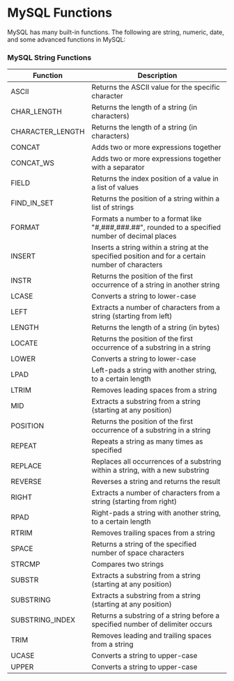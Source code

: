 
# MySQL Functions

MySQL has many built-in functions.
The following are string, numeric, date, and some advanced functions in MySQL:

### MySQL String Functions

Function | Description
--- | ---
ASCII	| Returns the ASCII value for the specific character
CHAR_LENGTH	| Returns the length of a string (in characters)
CHARACTER_LENGTH | Returns the length of a string (in characters)
CONCAT | Adds two or more expressions together
CONCAT_WS	| Adds two or more expressions together with a separator
FIELD	| Returns the index position of a value in a list of values
FIND_IN_SET	| Returns the position of a string within a list of strings
FORMAT | Formats a number to a format like "#,###,###.##", rounded to a specified number of decimal places
INSERT | Inserts a string within a string at the specified position and for a certain number of characters
INSTR	| Returns the position of the first occurrence of a string in another string
LCASE	| Converts a string to lower-case
LEFT | Extracts a number of characters from a string (starting from left)
LENGTH | Returns the length of a string (in bytes)
LOCATE | Returns the position of the first occurrence of a substring in a string
LOWER	| Converts a string to lower-case
LPAD | Left-pads a string with another string, to a certain length
LTRIM	| Removes leading spaces from a string
MID	| Extracts a substring from a string (starting at any position)
POSITION | Returns the position of the first occurrence of a substring in a string
REPEAT | Repeats a string as many times as specified
REPLACE	| Replaces all occurrences of a substring within a string, with a new substring
REVERSE	| Reverses a string and returns the result
RIGHT	| Extracts a number of characters from a string (starting from right)
RPAD | Right-pads a string with another string, to a certain length
RTRIM	| Removes trailing spaces from a string
SPACE	| Returns a string of the specified number of space characters
STRCMP | Compares two strings
SUBSTR | Extracts a substring from a string (starting at any position)
SUBSTRING	| Extracts a substring from a string (starting at any position)
SUBSTRING_INDEX	| Returns a substring of a string before a specified number of delimiter occurs
TRIM | Removes leading and trailing spaces from a string
UCASE	| Converts a string to upper-case
UPPER	| Converts a string to upper-case
